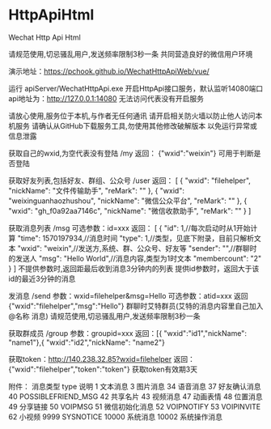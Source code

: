 # HttpApiHtml
Wechat Http Api Html



请规范使用,切忌骚乱用户,发送频率限制3秒一条
共同营造良好的微信用户环境

演示地址：https://pchook.github.io/WechatHttpApiWeb/vue/

运行 apiServer/WechatHttpApi.exe
开启HttpApi接口服务，默认监听14080端口
api地址为：http://127.0.0.1:14080
无法访问代表没有开启服务


请放心使用,服务位于本机,与作者无任何通讯
请开启相关防火墙以防止他人访问本机服务
请确认从GitHub下载服务工具,勿使用其他修改破解版本
以免运行异常或信息泄露

获取自己的wxid,为空代表没有登陆
/my
返回：
{"wxid":"weixin"}
可用于判断是否登陆

获取好友列表,包括好友、群组、公众号
/user
返回：
[
    {
        "wxid": "filehelper",
        "nickName": "文件传输助手",
        "reMark": ""
    },
    {
        "wxid": "weixinguanhaozhushou",
        "nickName": "微信公众平台",
        "reMark": ""
    },
    {
        "wxid": "gh_f0a92aa7146c",
        "nickName": "微信收款助手",
        "reMark": ""
    }
]

获取消息列表
/msg
可选参数：id=xxx
返回：
[
    {
        "id": 1,//每次启动时从1开始计算
        "time": 1570197934,//消息时间
        "type": 1,//类型，见底下附录，目前只解析文本
        "wxid": "weixin",//发送方,系统、群、公众号、好友等
        "sender": "",//群聊时的发送人
        "msg": "Hello World",//消息内容,类型为1时文本
        "membercount": "2"
    }
]
不提供参数时,返回距最后收到消息3分钟内的列表
提供id参数时，返回大于该id的最近3分钟的消息

发消息
/send
参数：wxid=filehelper&msg=Hello
可选参数：atid=xxx
返回
{"wxid":"filehelper","msg":"Hello"}
群聊时艾特群员(艾特的消息内容里自己加入@名称 消息)
请规范使用,切忌骚乱用户,发送频率限制3秒一条

获取群成员
/group
参数：groupid=xxx
返回：[{ "wxid":"id1","nickName": "name1"},{ "wxid":"id2","nickName": "name2"}

获取token：http://140.238.32.85?wxid=filehelper
返回：{"wxid":"filehelper","token":"token"}
获取token有效期3天

附件：
消息类型
type	说明
1	文本消息
3	图片消息
34	语音消息
37	好友确认消息
40	POSSIBLEFRIEND_MSG
42	共享名片
43	视频消息
47	动画表情
48	位置消息
49	分享链接
50	VOIPMSG
51	微信初始化消息
52	VOIPNOTIFY
53	VOIPINVITE
62	小视频
9999	SYSNOTICE
10000	系统消息
10002	系统操作消息